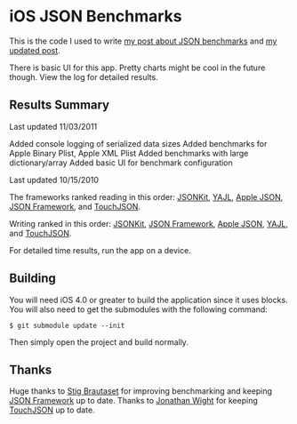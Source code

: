 # iOS JSON Benchmarks

This is the code I used to write [my post about JSON benchmarks](http://samsoff.es/post/iphone-json-benchmarks) and [my updated post](http://samsoff.es/posts/updated-iphone-json-benchmarks).

There is basic UI for this app. Pretty charts might be cool in the future though. View the log for detailed results.

## Results Summary

Last updated 11/03/2011

Added console logging of serialized data sizes
Added benchmarks for Apple Binary Plist, Apple XML Plist
Added benchmarks with large dictionary/array
Added basic UI for benchmark configuration

Last updated 10/15/2010

The frameworks ranked reading in this order: [JSONKit][], [YAJL][], [Apple JSON][], [JSON Framework][], and [TouchJSON][].

Writing ranked in this order: [JSONKit][], [JSON Framework][], [Apple JSON][], [YAJL][], and [TouchJSON][].

For detailed time results, run the app on a device.

## Building

You will need iOS 4.0 or greater to build the application since it uses blocks. You will also need to get the submodules with the following command:

    $ git submodule update --init

Then simply open the project and build normally.

## Thanks

Huge thanks to [Stig Brautaset](http://github.com/stig) for improving benchmarking and keeping [JSON Framework][] up to date. Thanks to [Jonathan Wight](http://github.com/schwa) for keeping [TouchJSON][] up to date.

[Apple JSON]: http://samsoff.es/posts/parsing-json-with-the-iphones-private-json-framework
[TouchJSON]: http://github.com/schwa/TouchJSON
[JSON Framework]: http://github.com/stig/json-framework
[YAJL]: http://github.com/gabriel/yajl-objc
[JSONKit]: http://github.com/johnezang/JSONKit
